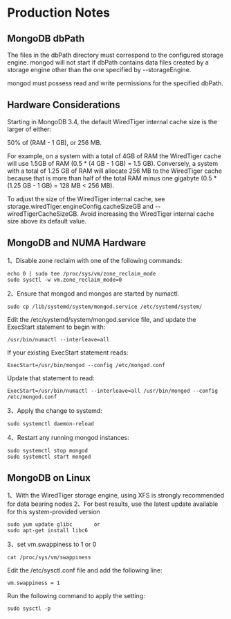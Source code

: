 # Production Notes

## MongoDB dbPath

The files in the dbPath directory must correspond to the configured storage engine. mongod will not start if dbPath contains data files created by a storage engine other than the one specified by --storageEngine.

mongod must possess read and write permissions for the specified dbPath.

## Hardware Considerations

Starting in MongoDB 3.4, the default WiredTiger internal cache size is the larger of either:

50% of (RAM - 1 GB), or 256 MB.

For example, on a system with a total of 4GB of RAM the WiredTiger cache will use 1.5GB of RAM (0.5 * (4 GB - 1 GB) = 1.5 GB). Conversely, a system with a total of 1.25 GB of RAM will allocate 256 MB to the WiredTiger cache because that is more than half of the total RAM minus one gigabyte (0.5 * (1.25 GB - 1 GB) = 128 MB < 256 MB).

To adjust the size of the WiredTiger internal cache, see storage.wiredTiger.engineConfig.cacheSizeGB and --wiredTigerCacheSizeGB. Avoid increasing the WiredTiger internal cache size above its default value.

## MongoDB and NUMA Hardware

1、Disable zone reclaim with one of the following commands:

    echo 0 | sudo tee /proc/sys/vm/zone_reclaim_mode
    sudo sysctl -w vm.zone_reclaim_mode=0

2、Ensure that mongod and mongos are started by numactl. 

    sudo cp /lib/systemd/system/mongod.service /etc/systemd/system/

Edit the /etc/systemd/system/mongod.service file, and update the ExecStart statement to begin with:

    /usr/bin/numactl --interleave=all

If your existing ExecStart statement reads:

    ExecStart=/usr/bin/mongod --config /etc/mongod.conf

Update that statement to read:

    ExecStart=/usr/bin/numactl --interleave=all /usr/bin/mongod --config /etc/mongod.conf

3、Apply the change to systemd:

    sudo systemctl daemon-reload

4、Restart any running mongod instances:

    sudo systemctl stop mongod
    sudo systemctl start mongod

## MongoDB on Linux

1、With the WiredTiger storage engine, using XFS is strongly recommended for data bearing nodes 
2、For best results, use the latest update available for this system-provided version

    sudo yum update glibc       or
    sudo apt-get install libc6

3、set vm.swappiness to 1 or 0

    cat /proc/sys/vm/swappiness

Edit the /etc/sysctl.conf file and add the following line:

    vm.swappiness = 1

Run the following command to apply the setting:

    sudo sysctl -p



